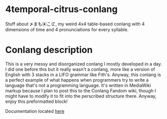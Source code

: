 # 4temporal-citrus-conlang
Stuff about ⊁まも▣こ⊄, my weird 4x4 table-based conlang with 4 dimensions of time and 4 pronunciations for every syllable.

# Conlang description
This is a very messy and disorganized conlang I mostly developed in a day. I did one before this but it really wasn't a conlang, more like a version of English with 3 stacks in a LIFO grammar like Fith's. Anyway, this conlang is a perfect example of what happens when programmers try to write a language that's not a programming language. It's written in MediaWiki markup because I plan to post this to the Conlang Fandom wiki, though I might have to modify it to fit into the perscribed structure there. Anyway, enjoy this preformatted block!

Documentation located [here](Docs.txt)